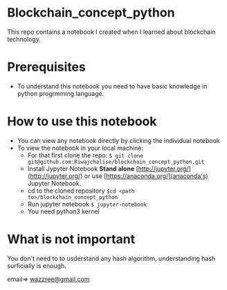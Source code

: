 # Blockchain_concept_python
This repo contains a notebook I created when I learned about blockchain technology. 

# Prerequisites
- To understand this notebook you need to have basic knowledge in python progrmming language.

# How to use this notebook
- You can view any notebook directly by clicking the individual notebook
- To view the notebook in your local machine:
	- For that first clone the repo: `$ git clone git@github.com:Riwajchalise/blockchain_concept_python.git`
	- Install Jypyter Notebook **Stand alone** [http://jupyter.org/](http://jupyter.org/) or use [https://anaconda.org/](anaconda's) Jupyter Notebook.
	- cd to the cloned repository `$cd <path to>/blockchain_concept_python`
	- Run jupyter notebook `$ jupyter-notebook`
	- You need python3 kernel

# What is not important
You don't need to to usderstand any hash algorithm, understanding hash surficially is enough.

email=> wazzree@gmail.com 
